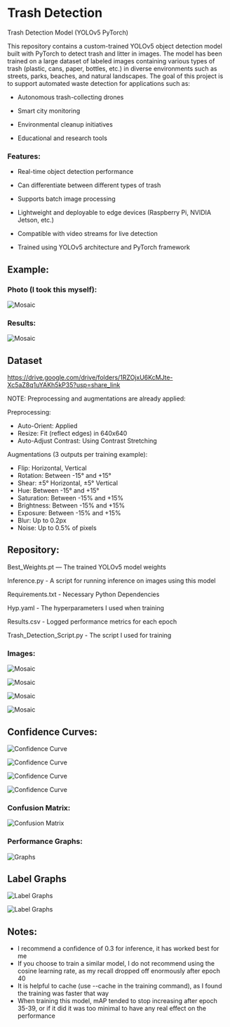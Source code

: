 # Trash Detection

Trash Detection Model (YOLOv5 PyTorch)

This repository contains a custom-trained YOLOv5 object detection model built with PyTorch to detect trash and litter in images. The model has been trained on a large dataset of labeled images containing various types of trash (plastic, cans, paper, bottles, etc.) in diverse environments such as streets, parks, beaches, and natural landscapes. The goal of this project is to support automated waste detection for applications such as:

- Autonomous trash-collecting drones

- Smart city monitoring

- Environmental cleanup initiatives

- Educational and research tools

### Features:

- Real-time object detection performance

- Can differentiate between different types of trash

- Supports batch image processing

- Lightweight and deployable to edge devices (Raspberry Pi, NVIDIA Jetson, etc.)

- Compatible with video streams for live detection

- Trained using YOLOv5 architecture and PyTorch framework

## Example: 

### Photo (I took this myself):

![Mosaic](images/Example_Photo.png)

### Results:

![Mosaic](images/Example_Photo_Results.png)

## Dataset

https://drive.google.com/drive/folders/1RZOjxU6KcMJte-Xc5aZ8q1uYAKh5kP35?usp=share_link 

NOTE: Preprocessing and augmentations are already applied:

Preprocessing: 
- Auto-Orient: Applied
- Resize: Fit (reflect edges) in 640x640
- Auto-Adjust Contrast: Using Contrast Stretching
  
Augmentations (3 outputs per training example):
- Flip: Horizontal, Vertical
- Rotation: Between -15° and +15°
- Shear: ±5° Horizontal, ±5° Vertical
- Hue: Between -15° and +15°
- Saturation: Between -15% and +15%
- Brightness: Between -15% and +15%
- Exposure: Between -15% and +15%
- Blur: Up to 0.2px
- Noise: Up to 0.5% of pixels

## Repository:

Best_Weights.pt — The trained YOLOv5 model weights

Inference.py - A script for running inference on images using this model

Requirements.txt - Necessary Python Dependencies

Hyp.yaml - The hyperparameters I used when training

Results.csv - Logged performance metrics for each epoch

Trash_Detection_Script.py - The script I used for training


### Images:

![Mosaic](images/Mosaic_6.png)

![Mosaic](images/Mosaic_4.png)

![Mosaic](images/Mosaic_Confidence_3.png)

![Mosaic](images/Mosaic_5.png)


## Confidence Curves:

![Confidence Curve](images/F1_Confidence_Curve.png)

![Confidence Curve](images/Precision_Confidence_Curve.png)

![Confidence Curve](images/Precision_Recall_Curve.png)

![Confidence Curve](images/Recall_Confidence_Curve.png)

### Confusion Matrix:

![Confusion Matrix](images/Confusion_Matrix.png)

### Performance Graphs: 

![Graphs](images/Performance_Graphs.png)

## Label Graphs

![Label Graphs](images/labels_graph_1.png)

![Label Graphs](images/Labels_Graph_2.png)

## Notes:

- I recommend a confidence of 0.3 for inference, it has worked best for me
- If you choose to train a similar model, I do not recommend using the cosine learning rate, as my recall dropped off enormously after epoch 40
- It is helpful to cache (use --cache in the training command), as I found the training was faster that way
- When training this model, mAP tended to stop increasing after epoch 35-39, or if it did it was too minimal to have any real effect on the performance


